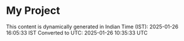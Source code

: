 # My Project

This content is dynamically generated in Indian Time (IST): 2025-01-26 16:05:33 IST
Converted to UTC: 2025-01-26 10:35:33 UTC
